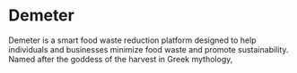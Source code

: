 # Demeter
Demeter is a smart food waste reduction platform designed to help individuals and businesses minimize food waste and promote sustainability. Named after the goddess of the harvest in Greek mythology, 
